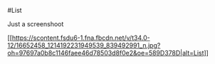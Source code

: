 #List

Just a screenshoot 

[[https://scontent.fsdu6-1.fna.fbcdn.net/v/t34.0-12/16652458_1214192231949539_839492991_n.jpg?oh=97697a0b8c1146faee46d78503d8f0e2&oe=589D378D|alt=List]]